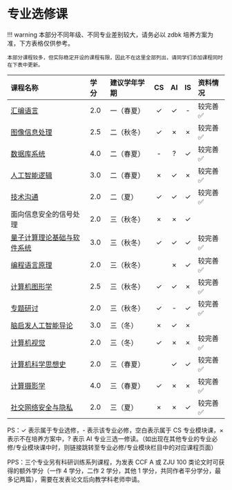 # 专业选修课

!!! warning
    本部分不同年级、不同专业差别较大，请务必以 zdbk 培养方案为准，下方表格仅供参考。

    本部分课程较多，但实际稳定开设的课程有限，因此不在这里全部列出，请同学们添加课程同时在下表中更新。

<style>
.md-typeset table:not([class]) th {
    min-width: 1em;
}
</style>

<div style="text-align: center" markdown="1">

|课程名称|学分|建议学年学期|CS|AI|IS|资料情况|
|:--|:--|:--|:--:|:--:|:--:|:--|
|[汇编语言](../major_mandatory/assemble/)|2.0|一（春夏）|✓|✓|-|较完善✅|
|[图像信息处理](digital_image_processing/)|2.5|二（秋冬）|✓|×|×|较完善✅|
|[数据库系统](../major_mandatory/database/)|4.0|二（春夏）|-|?|✓|较完善✅|
|[人工智能逻辑](ai_logic/)|3.0|二（春夏）|×|✓|×|较完善✅|
|[技术沟通](technology_communication/)|2.0|二（夏）|✓|✓|✓|较完善✅|
|面向信息安全的信号处理|2.0|三（秋冬）|×|×|✓||
|[量子计算理论基础与软件系统](quantum_computing/)|3.0|三（秋冬）|✓|✓|✓|较完善✅|
|[编程语言原理](../major_module/principle_of_programming_languages)|2.0|三（秋冬）||×|✓|较完善✅|
|[计算机图形学](computer_graphics/)|2.5|三（秋冬）|✓|✓|×|较完善✅|
|[专题研讨](special_discussion/)|2.0|三（秋冬）|✓|-|✓|较完善✅|
|[脑启发人工智能导论](brain_inspired_ai/)|3.0|三（冬）|×|✓|×||
|[计算机视觉](computer_vision/)|2.0|三（冬）|✓|×|×|较完善✅|
|[计算机科学思想史](../major_module/history_of_cs_ideas/)|2.0|三（春夏）||✓|✓|较完善✅|
|[计算摄影学](computational_photography/)|4.0|三（春夏）|✓|×|×|较完善✅|
|[社交网络安全与隐私](social_network_security/)|2.0|三（夏）|×|×|✓|较完善✅|

</div>

PS：✓ 表示属于专业选修，- 表示该专业必修，空白表示属于 CS 专业模块课，× 表示不在培养方案中，? 表示 AI 专业三选一修读。（如出现在其他专业的专业必修/专业模块课中时，则链接跳转至专业必修/专业模块栏目中的对应课程页面）

PPS：三个专业另有科研训练系列课程，为发表 CCF A 或 ZJU 100 类论文时可获得的额外学分（一作 4 学分，二作 2 学分，其他 1 学分，共同作者平分学分，最多记两篇），需要在发表论文后向教学科老师申请。
